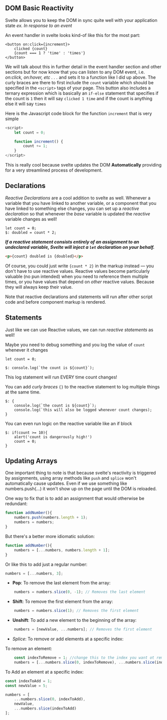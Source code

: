 ## DOM Basic Reactivity

Svelte allows you to keep the DOM in sync quite well with your application state *ex. In response to an event*

An event handler in svelte looks kind-of like this for the most part:

```svelte
<button on:click={increment}>
	clicked {count}
	{count === 1 ? 'time' : 'times'}
</button>
```

We will talk about this in further detail in the event handler section and other sections but for now know that you can listen to any DOM event, i.e. *on:click, on:hover, etc . . .* and sets it to a function like I did up above. The curly braces are there to first include the `count` variable which should be specified in the `<script>` tags of your page. This button also includes a ternary expression which is basically an `if-else` statement that specifies if the count is `1` then it will say `clicked 1 time` and if the count is anything else it will say `times`

Here is the Javascript code block for the function `increment` that is very simple
```javascript
<script>
	let count = 0;

	function increment() {
		count += 1;
	}
</script>
```

This is really cool because svelte updates the DOM **Automatically** providing for a very streamlined process of development. 

## Declarations

*Reactive Declarations* are a cool addition to svelte as well. Whenever a variable that you have linked to another variable, or a component that you have linked to something else changes, you can set up a *reactive declaration* so that whenever the *base* variable is updated the *reactive* variable changes as well!

```svelte
let count = 0;
$: doubled = count * 2;
```

***If a reactive statement consists entirely of an assignment to an undeclared variable, Svelte will inject a `let` declaration on your behalf.***

```html
<p>{count} doubled is {doubled}</p>
```

Of course, you could just write `{count * 2}` in the markup instead — you don't have to use reactive values. Reactive values become particularly valuable (no pun intended) when you need to reference them multiple times, or you have values that depend on _other_ reactive values. Because they will always keep their value.


Note that reactive declarations and statements will run after other script code and before component markup is rendered.

## Statements

Just like we can use Reactive values, we can run *reactive statements* as well!

Maybe you need to debug something and you log the value of `count` whenever it changes

```svelte
let count = 0;

$: console.log(`the count is ${count}`);
```

This log statement will run EVERY time count changes! 

You can add *curly braces* `{}` to the  reactive statement to log multiple things at the same time. 

```svelte
$: {
	console.log(`the count is ${count}`);
	console.log(`this will also be logged whenever count changes);
}
```

You can even run logic on the reactive variable like an if block 

```svelte
$: if(count >= 10){
	alert('count is dangerously high!')
	count = 0;
}
```

## Updating Arrays

One important thing to note is that because svelte's reactivity is triggered by assignments, using array methods like `push` and `splice` won't automatically cause updates. Even if we use something like numbers.push(...) it won't show up on the page until the DOM is reloaded. 

One way to fix that is to add an assignment that would otherwise be redundant:

```typescript
function addNumber(){
	numbers.push(numbers.length + 1);
	numbers = numbers;
}
```

But there's a better more idiomatic solution:

```typescript
function addNumber(){
	numbers = [...numbers, numbers.length + 1];
}
```


Or like this to add just a regular number:

```typescript
numbers = [...numbers, 3];
```

- **Pop**: To remove the last element from the array:
    
```typescript
    numbers = numbers.slice(0, -1); // Removes the last element
```
    
- **Shift**: To remove the first element from the array:
    
```typescript
    numbers = numbers.slice(1); // Removes the first element
```
    
- **Unshift**: To add a new element to the beginning of the array:
    
```typescript
    numbers = [newValue, ...numbers]; // Removes the first element
```

- *Splice*: To remove or add elements at a specific index:

To remove an element:

```typescript
	const indexToRemove = 1; //change this to the index you want ot remove
	numbers = [...numbers.slice(0, indexToRemove), ...numbers.slice(indexToRemove + 1)];
```

To Add an element at a specific index:

```typescript
const indexToAdd = 1;
const newValue = 5;

numbers = [
	...numbers.slice(0, indexToAdd),
	newValue,
	...numbers.slice(indexToAdd)
];
```



